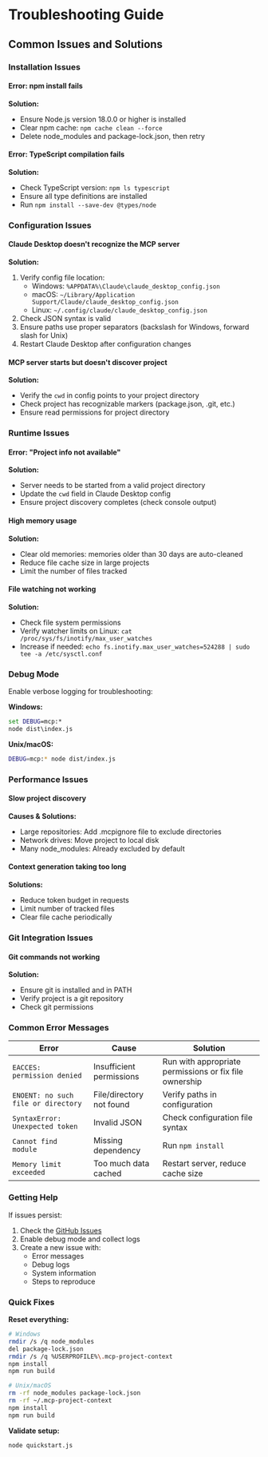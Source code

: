 # Troubleshooting Guide

## Common Issues and Solutions

### Installation Issues

#### Error: npm install fails
**Solution:**
- Ensure Node.js version 18.0.0 or higher is installed
- Clear npm cache: `npm cache clean --force`
- Delete node_modules and package-lock.json, then retry

#### Error: TypeScript compilation fails
**Solution:**
- Check TypeScript version: `npm ls typescript`
- Ensure all type definitions are installed
- Run `npm install --save-dev @types/node`

### Configuration Issues

#### Claude Desktop doesn't recognize the MCP server
**Solution:**
1. Verify config file location:
   - Windows: `%APPDATA%\Claude\claude_desktop_config.json`
   - macOS: `~/Library/Application Support/Claude/claude_desktop_config.json`
   - Linux: `~/.config/claude/claude_desktop_config.json`
2. Check JSON syntax is valid
3. Ensure paths use proper separators (backslash for Windows, forward slash for Unix)
4. Restart Claude Desktop after configuration changes

#### MCP server starts but doesn't discover project
**Solution:**
- Verify the `cwd` in config points to your project directory
- Check project has recognizable markers (package.json, .git, etc.)
- Ensure read permissions for project directory

### Runtime Issues

#### Error: "Project info not available"
**Solution:**
- Server needs to be started from a valid project directory
- Update the `cwd` field in Claude Desktop config
- Ensure project discovery completes (check console output)

#### High memory usage
**Solution:**
- Clear old memories: memories older than 30 days are auto-cleaned
- Reduce file cache size in large projects
- Limit the number of files tracked

#### File watching not working
**Solution:**
- Check file system permissions
- Verify watcher limits on Linux: `cat /proc/sys/fs/inotify/max_user_watches`
- Increase if needed: `echo fs.inotify.max_user_watches=524288 | sudo tee -a /etc/sysctl.conf`

### Debug Mode

Enable verbose logging for troubleshooting:

**Windows:**
```cmd
set DEBUG=mcp:*
node dist\index.js
```

**Unix/macOS:**
```bash
DEBUG=mcp:* node dist/index.js
```

### Performance Issues

#### Slow project discovery
**Causes & Solutions:**
- Large repositories: Add .mcpignore file to exclude directories
- Network drives: Move project to local disk
- Many node_modules: Already excluded by default

#### Context generation taking too long
**Solutions:**
- Reduce token budget in requests
- Limit number of tracked files
- Clear file cache periodically

### Git Integration Issues

#### Git commands not working
**Solution:**
- Ensure git is installed and in PATH
- Verify project is a git repository
- Check git permissions

### Common Error Messages

| Error | Cause | Solution |
|-------|-------|----------|
| `EACCES: permission denied` | Insufficient permissions | Run with appropriate permissions or fix file ownership |
| `ENOENT: no such file or directory` | File/directory not found | Verify paths in configuration |
| `SyntaxError: Unexpected token` | Invalid JSON | Check configuration file syntax |
| `Cannot find module` | Missing dependency | Run `npm install` |
| `Memory limit exceeded` | Too much data cached | Restart server, reduce cache size |

### Getting Help

If issues persist:
1. Check the [GitHub Issues](https://github.com/yourusername/mcp-project-context/issues)
2. Enable debug mode and collect logs
3. Create a new issue with:
   - Error messages
   - Debug logs
   - System information
   - Steps to reproduce

### Quick Fixes

**Reset everything:**
```bash
# Windows
rmdir /s /q node_modules
del package-lock.json
rmdir /s /q %USERPROFILE%\.mcp-project-context
npm install
npm run build

# Unix/macOS
rm -rf node_modules package-lock.json
rm -rf ~/.mcp-project-context
npm install
npm run build
```

**Validate setup:**
```bash
node quickstart.js
```
